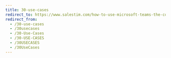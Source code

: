 ```yaml
---
title: 30-use-cases
redirect_to: https://www.salestim.com/how-to-use-microsoft-teams-the-complete-list-of-30-use-cases/
redirect_from:
  - /30-use-cases
  - /30usecases
  - /30-Use-Cases
  - /30-USE-CASES
  - /30USECASES
  - /30UseCases
---
```

